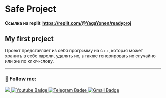 # Safe Project      
#### Ссылка на replit: https://replit.com/@YagaYonen/readyproj

## My first project
Проект представляет из себя программу на с++, которая может хранить в себе пароли, удалять их, а также генерировать их случайно или же по ключ-слову.

---
### :eyes: Follow me: 

<div id="badges" align="left">
  <a href="https://vk.com/denandyou">
    <img src="https://img.shields.io/badge/Vkontakte-blue?logo=VK&logoColor=white&style=for-the-badge"/>
  </a>
  <a href="https://www.youtube.com/channel/UCu2JkadXQ_2BM5_JAjIJzvA">
    <img src="https://img.shields.io/badge/YouTube-red?style=for-the-badge&logo=youtube&logoColor=white" alt="Youtube Badge"/>
  </a>
  <a href="https://t.me/Alwaysxdroll">
    <img src="https://img.shields.io/badge/Telegram-blue?style=for-the-badge&logo=telegram&logoColor=white" alt="Telegram Badge"/>
  </a>
  <a href="mailto:stringdeity@gmail.com">
    <img src="https://img.shields.io/badge/Gmail-gray?style=for-the-badge&logo=gmail&logoColor=red" alt="Gmail Badge"/>
</a>
  
</div>
